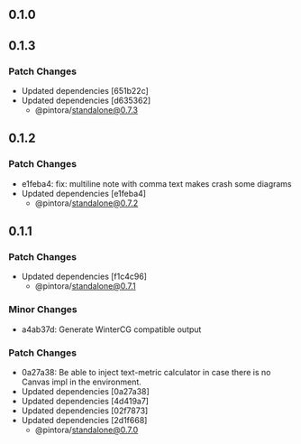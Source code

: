 ## 0.1.0

## 0.1.3

### Patch Changes

- Updated dependencies [651b22c]
- Updated dependencies [d635362]
  - @pintora/standalone@0.7.3

## 0.1.2

### Patch Changes

- e1feba4: fix: multiline note with comma text makes crash some diagrams
- Updated dependencies [e1feba4]
  - @pintora/standalone@0.7.2

## 0.1.1

### Patch Changes

- Updated dependencies [f1c4c96]
  - @pintora/standalone@0.7.1

### Minor Changes

- a4ab37d: Generate WinterCG compatible output

### Patch Changes

- 0a27a38: Be able to inject text-metric calculator in case there is no Canvas impl in the environment.
- Updated dependencies [0a27a38]
- Updated dependencies [4d419a7]
- Updated dependencies [02f7873]
- Updated dependencies [2d1f668]
  - @pintora/standalone@0.7.0
